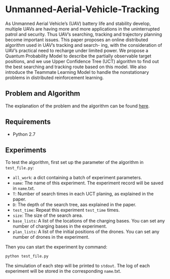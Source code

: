 # Unmanned-Aerial-Vehicle-Tracking
As Unmanned Aerial Vehicle’s (UAV) battery life and stability develop, 
multiple UAVs are having more and more applications in the uninterrupted 
patrol and security. Thus UAV’s searching, tracking and trajectory planning 
become important issues. This paper proposes an online distributed algorithm 
used in UAV’s tracking and search- ing, with the consideration of UAV’s 
practical need to recharge under limited power. We propose a Quantum 
Probability Model to describe the partially observable target positions, 
and we use Upper Confidence Tree (UCT) algorithm to find out the best 
searching and tracking route based on this model. We also introduce the 
Teammate Learning Model to handle the nonstationary problems in distributed 
reinforcement learning.

## Problem and Algorithm
The explanation of the problem and the algorithm can be found [here](http://ieeexplore.ieee.org/document/7868620/).

## Requirements
* Python 2.7

## Experiments
To test the algorithm, first set up the parameter of the algorithm in 
``test_file.py``:
* ``all_work``: a dict containing a batch of experiment parameters.
* ``name``: The name of this experiment. The experiment record will be saved
in ``name``.txt.
* ``T``: Number of search times in each UCT planing, as explained in the paper.
* ``D``: The depth of the search tree, aas explained in the paper.
* ``test_time``: Repeat this experiment ``test_time`` times.
* ``size``: The size of the search area.
* ``base_lists``: A list of the locations of the charging bases. You can set
any number of charging bases in the experiment.
* ``plan_lists``: A list of the initial positions of the drones. You can set
any number of drones in the experiment.

Then you can start the experiment by command:

```
python test_file.py
```

The simulation of each step will be printed to ``stdout``.
The log of each experiment will be stored in the corresponding
``name``.txt. 